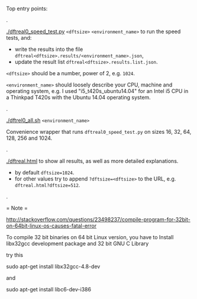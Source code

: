Top entry points:

.

[./dftreal0_speed_test.py](dftreal0_speed_test.py) `<dftsize>` `<environment_name>` to run the speed tests, and:
 * write the results into the file `dftreal<dftsize>.results/<environment_name>.json`,
 * update the result list `dftreal<dftsize>.results.list.json`.

`<dftsize>` should be a number, power of 2, e.g. `1024`.

`<environment_name>` should loosely describe your CPU, machine and operating system, e.g. I used "i5_t420s_ubuntu14.04" for an Intel i5 CPU in a Thinkpad T420s with the Ubuntu 14.04 operating system.

.

[./dftrel0_all.sh](dftrel0_all.sh) `<environment_name>`

Convenience wrapper that runs `dftreal0_speed_test.py` on sizes 16, 32, 64, 128, 256 and 1024.

.

[./dftreal.html](dftreal.html) to show all results, as well as more detailed explanations.
 * by default `dftsize=1024`.
 * for other values try to append `?dftsize=<dftsize>` to the URL, e.g. `dftreal.html?dftsize=512`.

.

= Note =

http://stackoverflow.com/questions/23498237/compile-program-for-32bit-on-64bit-linux-os-causes-fatal-error



To compile 32 bit binaries on 64 bit Linux version, you have to Install libx32gcc development package and 32 bit GNU C Library

try this

sudo apt-get install libx32gcc-4.8-dev

and

sudo apt-get install libc6-dev-i386

